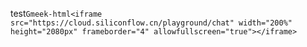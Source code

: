test`Gmeek-html<iframe src="https://cloud.siliconflow.cn/playground/chat" width="200%" height="2080px" frameborder="4" allowfullscreen="true"></iframe>`
